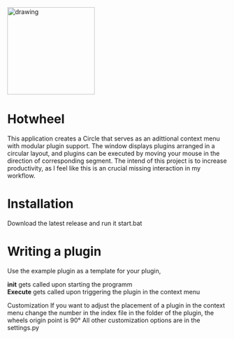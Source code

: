 <img src="https://github.com/Elektroney/Hotwheel/assets/54000878/6e69e396-1ed1-4a4a-8e45-531e81011c1e" alt="drawing" width="200"/> 

# Hotwheel
This application creates a Circle that serves as an adittional context menu with modular plugin support. The window displays plugins arranged in a circular layout, and plugins can be executed by moving your mouse in the direction of corresponding segment. The intend of this project is to increase productivity, as I feel like this is an crucial missing interaction in my workflow.

# Installation
Download the latest release and run it start.bat 

# Writing a plugin
Use the example plugin as a template for your plugin,

__init__ gets called upon starting the programm  
__Execute__ gets called upon triggering the plugin in the context menu

 Customization
If you want to adjust the placement of a plugin in the context menu change the number in the index file in the folder of the plugin, the wheels origin point is 90° 
All other customization options are in the settings.py
